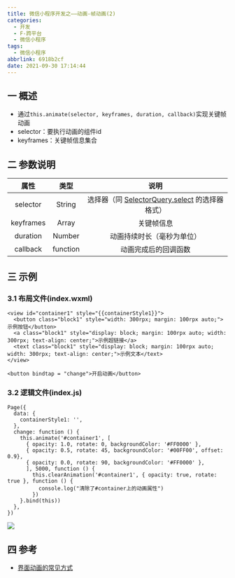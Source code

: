 ```yaml
---
title: 微信小程序开发之——动画-帧动画(2)
categories:
  - 开发
  - F-跨平台
  - 微信小程序
tags:
  - 微信小程序
abbrlink: 6918b2cf
date: 2021-09-30 17:14:44
---
```

## 一 概述

* 通过`this.animate(selector, keyframes, duration, callback)`实现关键帧动画
* selector：要执行动画的组件id
* keyframes：关键帧信息集合

<!--more-->

## 二 参数说明

|   属性    |   类型   |                             说明                             |
| :-------: | :------: | :----------------------------------------------------------: |
| selector  |  String  | 选择器（同 [SelectorQuery.select](https://developers.weixin.qq.com/miniprogram/dev/api/wxml/SelectorQuery.select.html) 的选择器格式） |
| keyframes |  Array   |                          关键帧信息                          |
| duration  |  Number  |                  动画持续时长（毫秒为单位）                  |
| callback  | function |                     动画完成后的回调函数                     |

## 三 示例

### 3.1 布局文件(index.wxml)

```
<view id="container1" style="{{containerStyle1}}">
  <button class="block1" style="width: 300rpx; margin: 100rpx auto;">示例按钮</button>
  <a class="block1" style="display: block; margin: 100rpx auto; width: 300rpx; text-align: center;">示例超链接</a>
  <text class="block1" style="display: block; margin: 100rpx auto; width: 300rpx; text-align: center;">示例文本</text>
</view>

<button bindtap = "change">开启动画</button>
```

### 3.2 逻辑文件(index.js)

```
Page({
  data: {
    containerStyle1: '',
  },
  change: function () {
    this.animate('#container1', [
      { opacity: 1.0, rotate: 0, backgroundColor: '#FF0000' },
      { opacity: 0.5, rotate: 45, backgroundColor: '#00FF00', offset: 0.9},
      { opacity: 0.0, rotate: 90, backgroundColor: '#FF0000' },
      ], 5000, function () {
        this.clearAnimation('#container1', { opacity: true, rotate: true }, function () {
          console.log("清除了#container上的动画属性")
        })
    }.bind(this))
  },
})
```

![][1]

## 四 参考

* [界面动画的常见方式](https://developers.weixin.qq.com/miniprogram/dev/framework/view/animation.html)


[1]:https://raw.githubusercontent.com/PGzxc/CDN/master/blog-wechat/wechat-animate-keyframes.gif